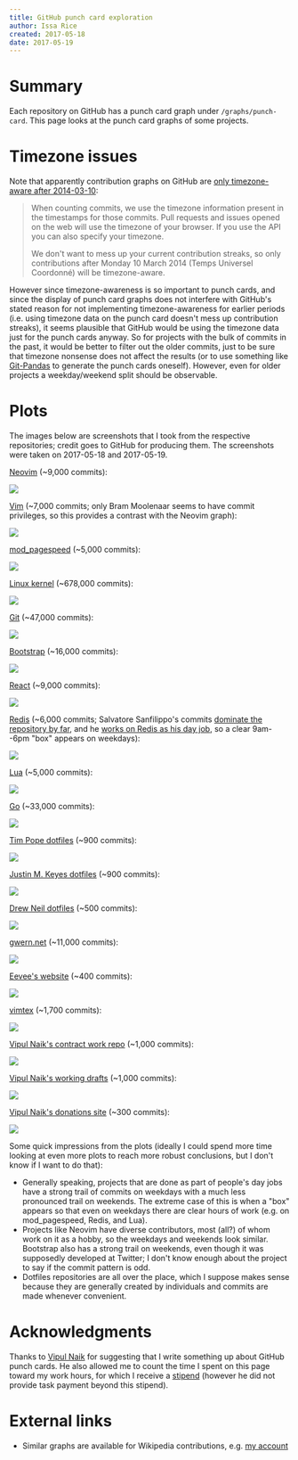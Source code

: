 ```yaml
---
title: GitHub punch card exploration
author: Issa Rice
created: 2017-05-18
date: 2017-05-19
---
```


# Summary

Each repository on GitHub has a punch card graph under `/graphs/punch-card`.
This page looks at the punch card graphs of some projects.

# Timezone issues

Note that apparently contribution graphs on GitHub are [only timezone-aware after
2014-03-10](https://github.com/blog/1793-timezone-aware-contribution-graphs):

> When counting commits, we use the timezone information present in the
> timestamps for those commits. Pull requests and issues opened on the web will
> use the timezone of your browser. If you use the API you can also specify
> your timezone.
>
> We don't want to mess up your current contribution streaks, so only
> contributions after Monday 10 March 2014 (Temps Universel Coordonné) will be
> timezone-aware.

However since timezone-awareness is so important to punch cards, and since the
display of punch card graphs does not interfere with GitHub's stated reason for
not implementing timezone-awareness for earlier periods (i.e. using timezone
data on the punch card doesn't mess up contribution streaks), it seems
plausible that GitHub would be using the timezone data just for the punch cards
anyway.
So for projects with the bulk of commits in the past, it would be better to
filter out the older commits, just to be sure that timezone nonsense does
not affect the results (or to use something like [Git-Pandas](https://github.com/wdm0006/git-pandas)
to generate the punch cards oneself).
However, even for older projects a weekday/weekend split should be observable.

# Plots

The images below are screenshots that I took from the respective repositories;
credit goes to GitHub for producing them.
The screenshots were taken on 2017-05-18 and 2017-05-19.

[Neovim](https://github.com/neovim/neovim/graphs/punch-card)
(~9,000 commits):

[![](punch-card-neovim-neovim.png)](punch-card-neovim-neovim.png)

[Vim](https://github.com/vim/vim/graphs/punch-card)
(~7,000 commits; only Bram Moolenaar seems to have commit privileges, so this provides a
contrast with the Neovim graph):

[![](punch-card-vim-vim.png)](punch-card-vim-vim.png)

[mod_pagespeed](https://github.com/pagespeed/mod_pagespeed/graphs/punch-card)
(~5,000 commits):

[![](punch-card-pagespeed-mod_pagespeed.png)](punch-card-pagespeed-mod_pagespeed.png)

[Linux kernel](https://github.com/torvalds/linux/graphs/punch-card)
(~678,000 commits):

[![](punch-card-torvalds-linux.png)](punch-card-torvalds-linux.png)

[Git](https://github.com/git/git/graphs/punch-card)
(~47,000 commits):

[![](punch-card-git-git.png)](punch-card-git-git.png)

[Bootstrap](https://github.com/twbs/bootstrap/graphs/punch-card)
(~16,000 commits):

[![](punch-card-twbs-bootstrap.png)](punch-card-twbs-bootstrap.png)

[React](https://github.com/facebook/react/graphs/punch-card)
(~9,000 commits):

[![](punch-card-facebook-react.png)](punch-card-facebook-react.png)

[Redis](https://github.com/antirez/redis/graphs/punch-card)
(~6,000 commits; Salvatore Sanfilippo's commits [dominate the repository by far](https://github.com/antirez/redis/graphs/contributors),
and he [works on Redis as his day job][antirez], so a clear 9am--6pm "box" appears on
weekdays):

[![](punch-card-antirez-redis.png)](punch-card-antirez-redis.png)

[Lua](https://github.com/lua/lua/graphs/punch-card)
(~5,000 commits):

[![](punch-card-lua-lua.png)](punch-card-lua-lua.png)

[Go](https://github.com/golang/go/graphs/punch-card)
(~33,000 commits):

[![](punch-card-golang-go.png)](punch-card-golang-go.png)

[Tim Pope dotfiles](https://github.com/tpope/tpope/graphs/punch-card)
(~900 commits):

[![](punch-card-tpope-tpope.png)](punch-card-tpope-tpope.png)

[Justin M. Keyes dotfiles](https://github.com/justinmk/config/graphs/punch-card)
(~900 commits):

[![](punch-card-justinmk-config.png)](punch-card-justinmk-config.png)

[Drew Neil dotfiles](https://github.com/nelstrom/dotfiles/graphs/punch-card)
(~500 commits):

[![](punch-card-nelstrom-dotfiles.png)](punch-card-nelstrom-dotfiles.png)

[gwern.net](https://github.com/gwern/gwern.net/graphs/punch-card)
(~11,000 commits):

[![](punch-card-gwern-gwern-net.png)](punch-card-gwern-gwern-net.png)

[Eevee's website](https://github.com/eevee/eev.ee/graphs/punch-card)
(~400 commits):

[![](punch-card-eevee-eev-ee.png)](punch-card-eevee-eev-ee.png)

[vimtex](https://github.com/lervag/vimtex/graphs/punch-card)
(~1,700 commits):

[![](punch-card-lervag-vimtex.png)](punch-card-lervag-vimtex.png)

[Vipul Naik's contract work repo](https://github.com/vipulnaik/contractwork/graphs/punch-card)
(~1,000 commits):

[![](punch-card-vipulnaik-contractwork.png)](punch-card-vipulnaik-contractwork.png)

[Vipul Naik's working drafts](https://github.com/vipulnaik/working-drafts/graphs/punch-card)
(~1,000 commits):

[![](punch-card-vipulnaik-working-drafts.png)](punch-card-vipulnaik-working-drafts.png)

[Vipul Naik's donations site](https://github.com/vipulnaik/donations/graphs/punch-card)
(~300 commits):

[![](punch-card-vipulnaik-donations.png)](punch-card-vipulnaik-donations.png)

Some quick impressions from the plots (ideally I could spend more time looking
at even more plots to reach more robust conclusions, but I don't know if I want
to do that):

-   Generally speaking, projects that are done as part of people's day jobs
    have a strong trail of commits on weekdays with a much less pronounced
    trail on weekends.
    The extreme case of this is when a "box" appears so that even on weekdays
    there are clear hours of work  (e.g. on mod_pagespeed, Redis, and Lua).
-   Projects like Neovim have diverse contributors, most (all?) of whom work on
    it as a hobby, so the weekdays and weekends look similar.
    Bootstrap also has a strong trail on weekends, even though it was supposedly
    developed at Twitter; I don't know enough about the project to say if the
    commit pattern is odd.
-   Dotfiles repositories are all over the place, which I suppose makes sense
    because they are generally created by individuals and commits are made
    whenever convenient.

# Acknowledgments

Thanks to [Vipul Naik](https://vipulnaik.com/) for suggesting that I write
something up about GitHub punch cards.
He also allowed me to count the time I spent on this page toward my work hours,
for which I receive a [stipend](https://github.com/vipulnaik/contractwork/blob/master/contributor-lists/issa-list.mediawiki#Stipends)
(however he did not provide task payment beyond this stipend).

# External links

- Similar graphs are available for Wikipedia contributions,
  e.g. [my account](https://tools.wmflabs.org/xtools-ec/?user=Riceissa&project=en.wikipedia.org#timecard)

[antirez]: http://invece.org/ "Salvatore Sanfilippo. “Salvatore Sanfilippo aka antirez”. Retrieved May 19, 2017. “Currently my main project is Redis, and thanks to Redis Labs sponsoring the development of Redis, it is also my work.”"
